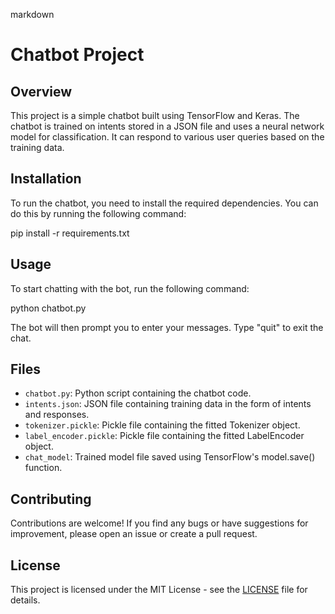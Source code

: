 markdown
# Chatbot Project

## Overview
This project is a simple chatbot built using TensorFlow and Keras. The chatbot is trained on intents stored in a JSON file and uses a neural network model for classification. It can respond to various user queries based on the training data.

## Installation
To run the chatbot, you need to install the required dependencies. You can do this by running the following command:


pip install -r requirements.txt


## Usage
To start chatting with the bot, run the following command:


python chatbot.py


The bot will then prompt you to enter your messages. Type "quit" to exit the chat.

## Files
- `chatbot.py`: Python script containing the chatbot code.
- `intents.json`: JSON file containing training data in the form of intents and responses.
- `tokenizer.pickle`: Pickle file containing the fitted Tokenizer object.
- `label_encoder.pickle`: Pickle file containing the fitted LabelEncoder object.
- `chat_model`: Trained model file saved using TensorFlow's model.save() function.

## Contributing
Contributions are welcome! If you find any bugs or have suggestions for improvement, please open an issue or create a pull request.

## License
This project is licensed under the MIT License - see the [LICENSE](LICENSE) file for details.

